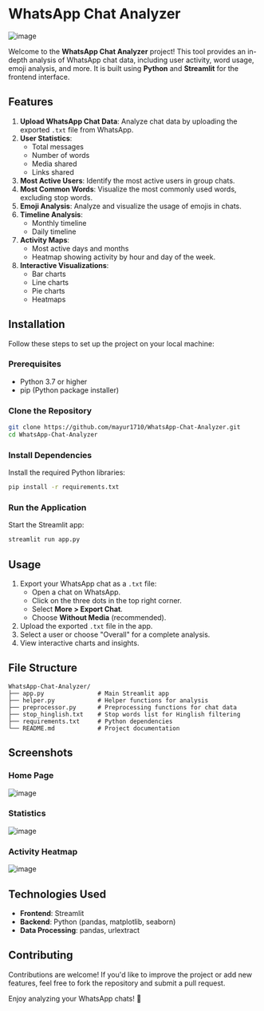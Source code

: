 # WhatsApp Chat Analyzer
![image](https://github.com/user-attachments/assets/87855ade-6f2d-4429-82a6-6162461db808)

Welcome to the **WhatsApp Chat Analyzer** project! This tool provides an in-depth analysis of WhatsApp chat data, including user activity, word usage, emoji analysis, and more. It is built using **Python** and **Streamlit** for the frontend interface.

## Features

1. **Upload WhatsApp Chat Data**: Analyze chat data by uploading the exported `.txt` file from WhatsApp.
2. **User Statistics**:
   - Total messages
   - Number of words
   - Media shared
   - Links shared
3. **Most Active Users**: Identify the most active users in group chats.
4. **Most Common Words**: Visualize the most commonly used words, excluding stop words.
5. **Emoji Analysis**: Analyze and visualize the usage of emojis in chats.
6. **Timeline Analysis**:
   - Monthly timeline
   - Daily timeline
7. **Activity Maps**:
   - Most active days and months
   - Heatmap showing activity by hour and day of the week.
8. **Interactive Visualizations**:
   - Bar charts
   - Line charts
   - Pie charts
   - Heatmaps

## Installation

Follow these steps to set up the project on your local machine:

### Prerequisites
- Python 3.7 or higher
- pip (Python package installer)

### Clone the Repository
```bash
git clone https://github.com/mayur1710/WhatsApp-Chat-Analyzer.git
cd WhatsApp-Chat-Analyzer
```

### Install Dependencies
Install the required Python libraries:
```bash
pip install -r requirements.txt
```

### Run the Application
Start the Streamlit app:
```bash
streamlit run app.py
```

## Usage

1. Export your WhatsApp chat as a `.txt` file:
   - Open a chat on WhatsApp.
   - Click on the three dots in the top right corner.
   - Select **More > Export Chat**.
   - Choose **Without Media** (recommended).
2. Upload the exported `.txt` file in the app.
3. Select a user or choose "Overall" for a complete analysis.
4. View interactive charts and insights.

## File Structure

```
WhatsApp-Chat-Analyzer/
├── app.py               # Main Streamlit app
├── helper.py            # Helper functions for analysis
├── preprocessor.py      # Preprocessing functions for chat data
├── stop_hinglish.txt    # Stop words list for Hinglish filtering
├── requirements.txt     # Python dependencies
└── README.md            # Project documentation
```

## Screenshots

### Home Page
![image](https://github.com/user-attachments/assets/8a1bc177-4993-4b0c-9d35-5c8d613433b1)


### Statistics
![image](https://github.com/user-attachments/assets/53163bf9-f8b9-4b98-86b5-8d7910fb91a3)


### Activity Heatmap
![image](https://github.com/user-attachments/assets/f00e6ec9-ba13-4628-90a9-7443e7ee4a95)


## Technologies Used

- **Frontend**: Streamlit
- **Backend**: Python (pandas, matplotlib, seaborn)
- **Data Processing**: pandas,  urlextract

## Contributing

Contributions are welcome! If you'd like to improve the project or add new features, feel free to fork the repository and submit a pull request.



Enjoy analyzing your WhatsApp chats! 🚀
